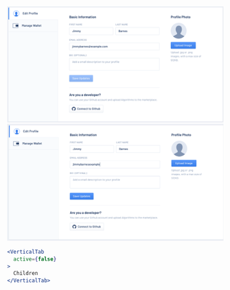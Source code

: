 <div class="examples">
  <div class="example">
    <a href="public/images/components/VerticalTab/1.png">
      <img src="public/images/components/VerticalTab/1.png" alt="VerticalTab 1" />
    </a>
  </div>
  <div class="example">
    <a href="public/images/components/VerticalTab/2.png">
      <img src="public/images/components/VerticalTab/2.png" alt="VerticalTab 2" />
    </a>
  </div>
</div>

```jsx
<VerticalTab
  active={false}
>
  Children
</VerticalTab>
```
